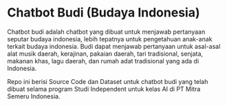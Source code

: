 # Chatbot Budi (Budaya Indonesia)
Chatbot budi adalah chatbot yang dibuat untuk menjawab pertanyaan seputar budaya indonesia, lebih tepatnya untuk pengetahuan anak-anak terkait budaya indonesia. Budi dapat menjawab pertanyaan untuk asal-asal alat musik daerah, kerajinan, pakaian daerah, tari tradisional, senjata, makanan khas, lagu daerah, dan rumah adat tradisional yang ada di Indonesia.

Repo ini berisi Source Code dan Dataset untuk chatbot budi yang telah dibuat selama program Studi Independent untuk kelas AI di PT Mitra Semeru Indonesia.
